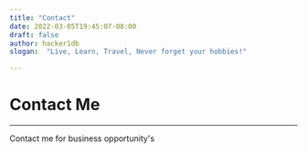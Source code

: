 ```yaml
---
title: "Contact"
date: 2022-03-05T19:45:07-08:00
draft: false
author: hacker1db
slogan:  "Live, Learn, Travel, Never forget your hobbies!"

---
```

# Contact Me

---

Contact me for business opportunity's

